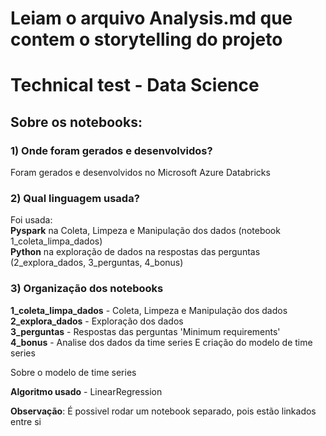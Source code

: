 # Leiam o arquivo Analysis.md que contem o storytelling do projeto

# Technical test - Data Science

## Sobre os notebooks:

### 1) Onde foram gerados e desenvolvidos?

Foram gerados e desenvolvidos no Microsoft Azure Databricks

### 2) Qual linguagem usada?

Foi usada:\
  **Pyspark** na Coleta, Limpeza e Manipulação dos dados (notebook 1_coleta_limpa_dados)\
  **Python** na exploração de dados na respostas das perguntas (2_explora_dados, 3_perguntas, 4_bonus)

### 3) Organização dos notebooks

**1_coleta_limpa_dados** - Coleta, Limpeza e Manipulação dos dados\
**2_explora_dados** - Exploração dos dados\
**3_perguntas** - Respostas das perguntas 'Minimum requirements'\
**4_bonus** - Analise dos dados da time series E criação do modelo de time series

Sobre o modelo de time series

**Algoritmo usado** - LinearRegression


**Observação**: É possivel rodar um notebook separado, pois estão linkados entre si
